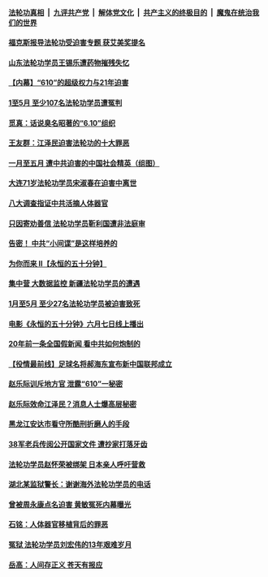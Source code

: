 ####  [法轮功真相](../../../../basic/blob/master/README.md?t=06110301) &nbsp;|&nbsp; [九评共产党](../../../../9ping.md/blob/master/README.md?t=06110301) &nbsp;|&nbsp; [解体党文化](../../../../jtdwh.md/blob/master/README.md?t=06110301)  &nbsp;|&nbsp; [共产主义的终极目的](../../../../gczydzjmd.md/blob/master/README.md?t=06110301) &nbsp;|&nbsp; [魔鬼在统治我们的世界](../../../../mgztzwmdsj.md/blob/master/README.md?t=06110301) 

#### [福克斯报导法轮功受迫害专题 获艾美奖提名](../pages/prog424/a102867439.md?t=06110301) 

#### [山东法轮功学员王锡乐遭药物摧残失忆](../pages/prog424/a102867410.md?t=06110301) 

#### [【内幕】“610”的超级权力与21年迫害](../pages/prog424/a102867246.md?t=06110301) 

#### [1至5月 至少107名法轮功学员遭冤判](../pages/prog424/a102866448.md?t=06110301) 

#### [觅真：话说臭名昭著的“6.10”组织](../pages/prog424/a102865847.md?t=06110301) 

#### [王友群：江泽民迫害法轮功的十大罪恶](../pages/prog424/a102865810.md?t=06110301) 

#### [一月至五月 遭中共迫害的中国社会精英（组图）](../pages/prog424/a102865722.md?t=06110301) 

#### [大连71岁法轮功学员宋淑春在迫害中离世](../pages/prog424/a102865719.md?t=06110301) 

#### [八大调查指证中共活摘人体器官](../pages/prog424/a102865634.md?t=06110301) 

#### [只因寄劝善信 法轮功学员靳利国遭非法庭审](../pages/prog424/a102865627.md?t=06110301) 

#### [告密！ 中共“小间谍”是这样培养的](../pages/prog424/a102864002.md?t=06110301) 

#### [为你而来 II【永恒的五十分钟】](../pages/prog424/a102865179.md?t=06110301) 

#### [集中营 大数据监控 新疆法轮功学员的遭遇](../pages/prog424/a102864644.md?t=06110301) 

#### [1月至5月 至少27名法轮功学员被迫害致死](../pages/prog424/a102864151.md?t=06110301) 

#### [电影《永恒的五十分钟》六月七日线上播出](../pages/prog424/a102863886.md?t=06110301) 

#### [20年前一条全国假新闻 看中共如何炮制的](../pages/prog424/a102864019.md?t=06110301) 

#### [【役情最前线】足球名将郝海东宣布新中国联邦成立](../pages/prog424/a102863189.md?t=06110301) 

#### [赵乐际训斥地方官 泄露“610”一秘密](../pages/prog424/a102863180.md?t=06110301) 


#### [赵乐际效命江泽民？消息人士爆高层秘密](../pages/prog424/a102860587.md?t=06110301) 

#### [黑龙江安达市看守所酷刑折磨人的手段](../pages/prog424/a102860177.md?t=06110301) 

#### [38军老兵传阅公开国家文件 遭抄家打落牙齿](../pages/prog424/a102859281.md?t=06110301) 

#### [法轮功学员赵怀荣被绑架 日本亲人呼吁营救](../pages/prog424/a102859077.md?t=06110301) 

#### [湖北某监狱警长：谢谢海外法轮功学员的电话](../pages/prog424/a102857877.md?t=06110301) 

#### [曾被周永康点名迫害 黄敏冤死内幕曝光](../pages/prog424/a102857867.md?t=06110301) 

#### [石铭：人体器官移植背后的罪恶](../pages/prog424/a102857460.md?t=06110301) 

#### [冤狱 法轮功学员刘宏伟的13年艰难岁月](../pages/prog424/a102857566.md?t=06110301) 

#### [岳高：人间存正义 苍天有报应](../pages/prog424/a102857101.md?t=06110301) 

